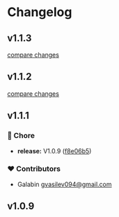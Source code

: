 # Changelog


## v1.1.3

[compare changes](https://github.com/criting/nuxt-simple-cookie-consent/compare/v1.1.2...v1.1.3)

## v1.1.2

[compare changes](https://github.com/criting/nuxt-simple-cookie-consent/compare/v1.1.1...v1.1.2)

## v1.1.1


### 🏡 Chore

- **release:** V1.0.9 ([f8e06b5](https://github.com/criting/nuxt-simple-cookie-consent/commit/f8e06b5))

### ❤️ Contributors

- Galabin <gvasilev094@gmail.com>

## v1.0.9

